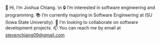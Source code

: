 👋 Hi, I’m Joshua Chiang. \n
🔒 I’m interested in software engineering and programming.
📚 I’m currently majoring in Software Engineering at ISU (Iowa State University).
🤝 I’m looking to collaborate on software development projects.
📫 You can reach me by email at stevenchiang09@gmail.com

<!---
StevenJSCF/StevenJSCF is a ✨ special ✨ repository because its `README.md` (this file) appears on your GitHub profile.
You can click the Preview link to take a look at your changes.
--->
